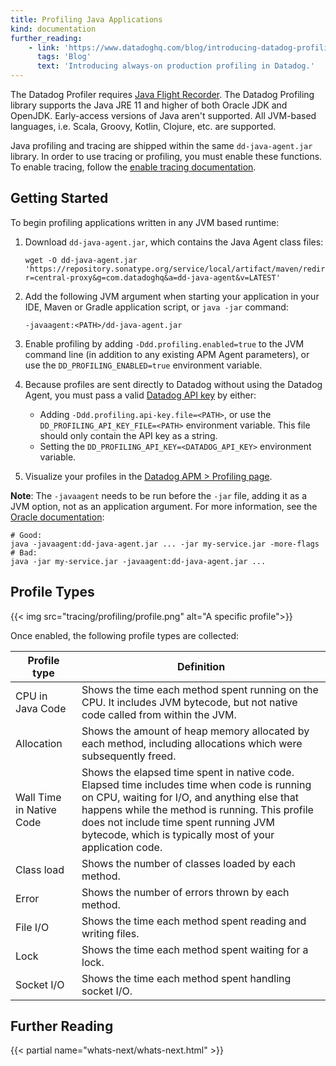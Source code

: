 ```yaml
---
title: Profiling Java Applications
kind: documentation
further_reading:
    - link: 'https://www.datadoghq.com/blog/introducing-datadog-profiling/'
      tags: 'Blog'
      text: 'Introducing always-on production profiling in Datadog.'
---
```


The Datadog Profiler requires [Java Flight Recorder][1]. The Datadog Profiling library supports the Java JRE 11 and higher of both Oracle JDK and OpenJDK. Early-access versions of Java aren't supported. All JVM-based languages, i.e. Scala, Groovy, Kotlin, Clojure, etc. are supported.

Java profiling and tracing are shipped within the same `dd-java-agent.jar` library. In order to use tracing or profiling, you must enable these functions. To enable tracing, follow the [enable tracing documentation][2].

## Getting Started

To begin profiling applications written in any JVM based runtime:

1. Download `dd-java-agent.jar`, which contains the Java Agent class files:

    ```shell
    wget -O dd-java-agent.jar 'https://repository.sonatype.org/service/local/artifact/maven/redirect?r=central-proxy&g=com.datadoghq&a=dd-java-agent&v=LATEST'
    ```

2. Add the following JVM argument when starting your application in your IDE, Maven or Gradle application script, or `java -jar` command:

    ```shell
    -javaagent:<PATH>/dd-java-agent.jar
    ```

3. Enable profiling by adding `-Ddd.profiling.enabled=true` to the JVM command line (in addition to any existing APM Agent parameters), or use the `DD_PROFILING_ENABLED=true` environment variable.

4. Because profiles are sent directly to Datadog without using the Datadog Agent, you must pass a valid [Datadog API key][3] by either:

    - Adding `-Ddd.profiling.api-key.file=<PATH>`, or use the `DD_PROFILING_API_KEY_FILE=<PATH>` environment variable. This file should only contain the API key as a string.
    - Setting the `DD_PROFILING_API_KEY=<DATADOG_API_KEY>` environment variable.

5. Visualize your profiles in the [Datadog APM > Profiling page][4].

**Note**: The `-javaagent` needs to be run before the `-jar` file, adding it as a JVM option, not as an application argument. For more information, see the [Oracle documentation][5]:

```shell
# Good:
java -javaagent:dd-java-agent.jar ... -jar my-service.jar -more-flags
# Bad:
java -jar my-service.jar -javaagent:dd-java-agent.jar ...
```

## Profile Types

{{< img src="tracing/profiling/profile.png" alt="A specific profile">}}

Once enabled, the following profile types are collected:

| Profile type             | Definition                                                                                                                                                                                                                                                                                         |
| ------------------------ | -------------------------------------------------------------------------------------------------------------------------------------------------------------------------------------------------------------------------------------------------------------------------------------------------- |
| CPU in Java Code         | Shows the time each method spent running on the CPU. It includes JVM bytecode, but not native code called from within the JVM.                                                                                                                                                                     |
| Allocation               | Shows the amount of heap memory allocated by each method, including allocations which were subsequently freed.                                                                                                                                                                                     |
| Wall Time in Native Code | Shows the elapsed time spent in native code. Elapsed time includes time when code is running on CPU, waiting for I/O, and anything else that happens while the method is running. This profile does not include time spent running JVM bytecode, which is typically most of your application code. |
| Class load               | Shows the number of classes loaded by each method.                                                                                                                                                                                                                                                 |
| Error                    | Shows the number of errors thrown by each method.                                                                                                                                                                                                                                                  |
| File I/O                 | Shows the time each method spent reading and writing files.                                                                                                                                                                                                                                        |
| Lock                     | Shows the time each method spent waiting for a lock.                                                                                                                                                                                                                                               |
| Socket I/O               | Shows the time each method spent handling socket I/O.                                                                                                                                                                                                                                              |

## Further Reading

{{< partial name="whats-next/whats-next.html" >}}

[1]: https://docs.oracle.com/javacomponents/jmc-5-4/jfr-runtime-guide/about.htm
[2]: /tracing/setup/java/
[3]: /account_management/api-app-keys/#api-keys
[4]: https://app.datadoghq.com/profiling
[5]: https://docs.oracle.com/javase/7/docs/technotes/tools/solaris/java.html
